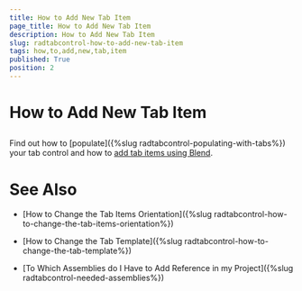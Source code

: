 ```yaml
---
title: How to Add New Tab Item
page_title: How to Add New Tab Item
description: How to Add New Tab Item
slug: radtabcontrol-how-to-add-new-tab-item
tags: how,to,add,new,tab,item
published: True
position: 2
---
```


# How to Add New Tab Item



## 

Find out how to [populate]({%slug radtabcontrol-populating-with-tabs%}) your tab control and how to [add tab items using Blend](5CF866DE-453C-48CF-A4EB-2A4F717AD728#AddNewTabItem).
        

# See Also

 * [How to Change the Tab Items Orientation]({%slug radtabcontrol-how-to-change-the-tab-items-orientation%})

 * [How to Change the Tab Template]({%slug radtabcontrol-how-to-change-the-tab-template%})

 * [To Which Assemblies do I Have to Add Reference in my Project]({%slug radtabcontrol-needed-assemblies%})
